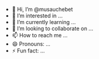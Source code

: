 - 👋 Hi, I’m @musauchebet
- 👀 I’m interested in ...
- 🌱 I’m currently learning ...
- 💞️ I’m looking to collaborate on ...
- 📫 How to reach me ...
- 😄 Pronouns: ...
- ⚡ Fun fact: ...

<!---
musauchebet/musauchebet is a ✨ special ✨ repository because its `README.md` (this file) appears on your GitHub profile.
You can click the Preview link to take a look at your changes.
--->
